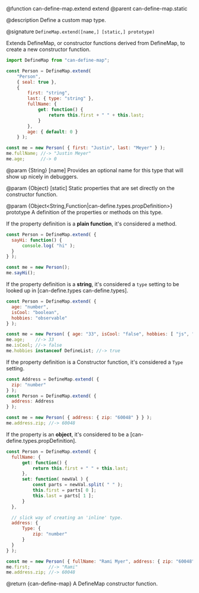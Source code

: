 @function can-define-map.extend extend
@parent can-define-map.static

@description Define a custom map type.

@signature `DefineMap.extend([name,] [static,] prototype)`

Extends DefineMap, or constructor functions derived from DefineMap,
to create a new constructor function.

```js
import DefineMap from "can-define-map";

const Person = DefineMap.extend(
	"Person",
	{ seal: true },
	{
		first: "string",
		last: { type: "string" },
		fullName: {
			get: function() {
				return this.first + " " + this.last;
			}
		},
		age: { default: 0 }
	} );

const me = new Person( { first: "Justin", last: "Meyer" } );
me.fullName; //-> "Justin Meyer"
me.age;      //-> 0
```

  @param {String} [name] Provides an optional name for this type that will
  show up nicely in debuggers.

  @param {Object} [static] Static properties that are set directly on the
  constructor function.

  @param {Object<String,Function|can-define.types.propDefinition>} prototype A definition of the properties or methods on this type.

  If the property definition is a __plain function__, it's considered a method.

  ```js
const Person = DefineMap.extend( {
	sayHi: function() {
		console.log( "hi" );
	}
} );

const me = new Person();
me.sayHi();
```

  If the property definition is a __string__, it's considered a `type` setting to be looked up in [can-define.types can-define.types].

  ```js
const Person = DefineMap.extend( {
	age: "number",
	isCool: "boolean",
	hobbies: "observable"
} );

const me = new Person( { age: "33", isCool: "false", hobbies: [ "js", "bball" ] } );
me.age;    //-> 33
me.isCool; //-> false
me.hobbies instanceof DefineList; //-> true
```


  If the property definition is a Constructor function, it's considered a `Type` setting.

  ```js
const Address = DefineMap.extend( {
	zip: "number"
} );
const Person = DefineMap.extend( {
	address: Address
} );

const me = new Person( { address: { zip: "60048" } } );
me.address.zip; //-> 60048
```

  If the property is an __object__, it's considered to be a [can-define.types.propDefinition].

  ```js
const Person = DefineMap.extend( {
	fullName: {
		get: function() {
			return this.first + " " + this.last;
		},
		set: function( newVal ) {
			const parts = newVal.split( " " );
			this.first = parts[ 0 ];
			this.last = parts[ 1 ];
		}
	},

	// slick way of creating an 'inline' type.
	address: {
		Type: {
			zip: "number"
		}
	}
} );

const me = new Person( { fullName: "Rami Myer", address: { zip: "60048" } } );
me.first;       //-> "Rami"
me.address.zip; //-> 60048
```

@return {can-define-map} A DefineMap constructor function.
